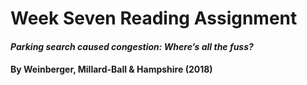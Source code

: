 # Week Seven Reading Assignment
#### *Parking search caused congestion: Where’s all the fuss?*
#### By Weinberger, Millard-Ball & Hampshire (2018)



